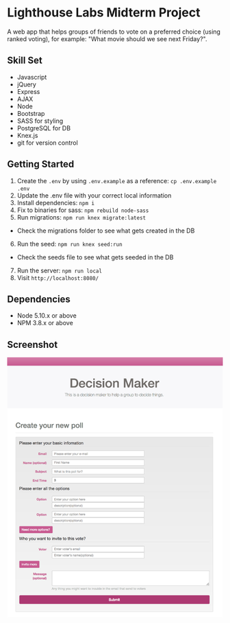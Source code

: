 # Lighthouse Labs Midterm Project

A web app that helps groups of friends to vote on a preferred choice (using ranked voting), for example: "What movie should we see next Friday?".

## Skill Set
- Javascript
- jQuery
- Express
- AJAX
- Node
- Bootstrap
- SASS for styling
- PostgreSQL for DB
- Knex.js
- git for version control

## Getting Started

1. Create the `.env` by using `.env.example` as a reference: `cp .env.example .env`
2. Update the .env file with your correct local information
3. Install dependencies: `npm i`
4. Fix to binaries for sass: `npm rebuild node-sass`
5. Run migrations: `npm run knex migrate:latest`
  - Check the migrations folder to see what gets created in the DB
6. Run the seed: `npm run knex seed:run`
  - Check the seeds file to see what gets seeded in the DB
7. Run the server: `npm run local`
8. Visit `http://localhost:8080/`

## Dependencies

- Node 5.10.x or above
- NPM 3.8.x or above

## Screenshot

![Screenshot](screenshot.png)
